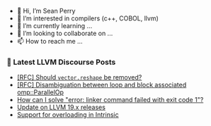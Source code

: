 - 👋 Hi, I’m Sean Perry
- 👀 I’m interested in compilers (c++, COBOL, llvm)
- 🌱 I’m currently learning ...
- 💞️ I’m looking to collaborate on ...
- 📫 How to reach me ...

<!---
s66perry/s66perry is a ✨ special ✨ repository because its `README.md` (this file) appears on your GitHub profile.
You can click the Preview link to take a look at your changes.
--->
### 📕 Latest LLVM Discourse Posts

<!-- DISCOURSE-LLVM:START -->
- [[RFC] Should `vector.reshape` be removed?](https://discourse.llvm.org/t/rfc-should-vector-reshape-be-removed/80478#post_5)
- [[RFC] Disambiguation between loop and block associated omp::ParallelOp](https://discourse.llvm.org/t/rfc-disambiguation-between-loop-and-block-associated-omp-parallelop/79972?page=2#post_21)
- [How can I solve &quot;error: linker command failed with exit code 1&quot;?](https://discourse.llvm.org/t/how-can-i-solve-error-linker-command-failed-with-exit-code-1/80490#post_2)
- [Update on LLVM 19.x releases](https://discourse.llvm.org/t/update-on-llvm-19-x-releases/80511#post_2)
- [Support for overloading in Intrinsic](https://discourse.llvm.org/t/support-for-overloading-in-intrinsic/80340#post_4)
<!-- DISCOURSE-LLVM:END -->
